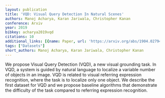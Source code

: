 ```yaml
---
layout: publication
title: 'VQD: Visual Query Detection In Natural Scenes'
authors: Manoj Acharya, Karan Jariwala, Christopher Kanan
conference: Arxiv
year: 2019
bibkey: acharya2019vqd
citations: 10
additional_links: [{name: Paper, url: 'https://arxiv.org/abs/1904.02794'}]
tags: ["Datasets"]
short_authors: Manoj Acharya, Karan Jariwala, Christopher Kanan
---
```

We propose Visual Query Detection (VQD), a new visual grounding task. In VQD,
a system is guided by natural language to localize a variable number of objects
in an image. VQD is related to visual referring expression recognition, where
the task is to localize only one object. We describe the first dataset for VQD
and we propose baseline algorithms that demonstrate the difficulty of the task
compared to referring expression recognition.